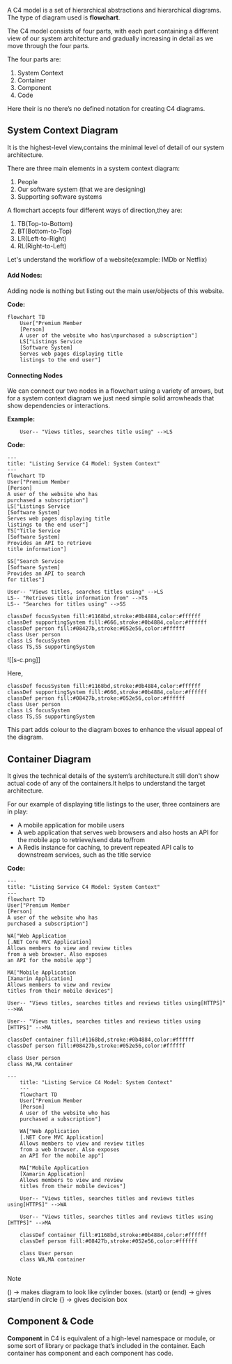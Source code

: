 A C4 model is a set of hierarchical abstractions and hierarchical diagrams. The type of diagram used is **flowchart**.

The C4 model consists of four parts, with each part containing a different view of our system architecture and gradually increasing in detail as we move through the four parts.

The four parts are:
1. System Context
2. Container
3. Component
4. Code

Here their is no there’s no defined notation for creating C4 diagrams.

## System Context Diagram
It is the highest-level view,contains the minimal level of detail of our system architecture.

There are three main elements in a system context diagram:
1. People
2. Our software system (that we are designing)
3. Supporting software systems

A flowchart accepts four different ways of direction,they are:

1. TB(Top-to-Bottom)
2. BT(Bottom-to-Top)
3. LR(Left-to-Right)
4. RL(Right-to-Left)

Let's understand the workflow of a website(example: IMDb or Netflix)
#### Add Nodes:
Adding node is nothing but listing out the main user/objects of this website.

**Code:**

	flowchart TB
		User["Premium Member
		[Person]
		A user of the website who has\npurchased a subscription"]
		LS["Listings Service
		[Software System]
		Serves web pages displaying title
		listings to the end user"]

#### Connecting Nodes
We can connect our two nodes in a flowchart using a variety of arrows, but for a system context diagram we just need simple solid arrowheads that show dependencies or interactions.

**Example:**

		User-- "Views titles, searches title using" -->LS

**Code:**

	---
	title: "Listing Service C4 Model: System Context"
	---
	flowchart TD
	User["Premium Member
	[Person]
	A user of the website who has
	purchased a subscription"]
	LS["Listings Service
	[Software System]
	Serves web pages displaying title
	listings to the end user"]
	TS["Title Service
	[Software System]
	Provides an API to retrieve
	title information"]
	
	SS["Search Service
	[Software System]
	Provides an API to search
	for titles"]
	
	User-- "Views titles, searches titles using" -->LS
	LS-- "Retrieves title information from" -->TS
	LS-- "Searches for titles using" -->SS
	
	classDef focusSystem fill:#1168bd,stroke:#0b4884,color:#ffffff
	classDef supportingSystem fill:#666,stroke:#0b4884,color:#ffffff
	classDef person fill:#08427b,stroke:#052e56,color:#ffffff
	class User person
	class LS focusSystem
	class TS,SS supportingSystem

![[s-c.png]]

Here,

	classDef focusSystem fill:#1168bd,stroke:#0b4884,color:#ffffff
	classDef supportingSystem fill:#666,stroke:#0b4884,color:#ffffff
	classDef person fill:#08427b,stroke:#052e56,color:#ffffff
	class User person
	class LS focusSystem
	class TS,SS supportingSystem

This part adds colour to the diagram boxes to enhance the visual appeal of the diagram.

## Container Diagram
It gives the technical details of the system’s architecture.It still don't show actual code of any of the containers.It helps to understand the target architecture.

For our example of displaying title listings to the user, three containers are in play:
* A mobile application for mobile users
* A web application that serves web browsers and also hosts an API for the mobile app to retrieve/send data to/from
* A Redis instance for caching, to prevent repeated API calls to downstream services, such as the title service

**Code:**

	---
	title: "Listing Service C4 Model: System Context"
	---
	flowchart TD
	User["Premium Member
	[Person]
	A user of the website who has
	purchased a subscription"]
	
	WA["Web Application
	[.NET Core MVC Application]
	Allows members to view and review titles
	from a web browser. Also exposes
	an API for the mobile app"]
	
	MA["Mobile Application
	[Xamarin Application]
	Allows members to view and review
	titles from their mobile devices"]
	
	User-- "Views titles, searches titles and reviews titles using[HTTPS]" -->WA
	
	User-- "Views titles, searches titles and reviews titles using [HTTPS]" -->MA
	
	classDef container fill:#1168bd,stroke:#0b4884,color:#ffffff
	classDef person fill:#08427b,stroke:#052e56,color:#ffffff
	
	class User person
	class WA,MA container

```mermaid
---
	title: "Listing Service C4 Model: System Context"
	---
	flowchart TD
	User["Premium Member
	[Person]
	A user of the website who has
	purchased a subscription"]
	
	WA["Web Application
	[.NET Core MVC Application]
	Allows members to view and review titles
	from a web browser. Also exposes
	an API for the mobile app"]
	
	MA["Mobile Application
	[Xamarin Application]
	Allows members to view and review
	titles from their mobile devices"]
	
	User-- "Views titles, searches titles and reviews titles using[HTTPS]" -->WA
	
	User-- "Views titles, searches titles and reviews titles using [HTTPS]" -->MA
	
	classDef container fill:#1168bd,stroke:#0b4884,color:#ffffff
	classDef person fill:#08427b,stroke:#052e56,color:#ffffff
	
	class User person
	class WA,MA container
	
```

>[!NOTE]
>() -> makes diagram to look like cylinder boxes.
>(start) or (end) -> gives start/end in circle
>{} -> gives decision box

## Component & Code
**Component** in C4 is equivalent of a high-level namespace
or module, or some sort of library or package that’s included in the container. Each container has component and each component has code.

